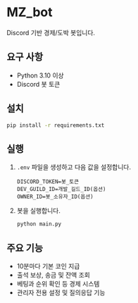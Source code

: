 # MZ_bot

Discord 기반 경제/도박 봇입니다.

## 요구 사항
- Python 3.10 이상
- Discord 봇 토큰

## 설치
```bash
pip install -r requirements.txt
```

## 실행
1. `.env` 파일을 생성하고 다음 값을 설정합니다.
   ```env
   DISCORD_TOKEN=봇_토큰
   DEV_GUILD_ID=개발_길드_ID(옵션)
   OWNER_ID=봇_소유자_ID(옵션)
   ```
2. 봇을 실행합니다.
   ```bash
   python main.py
   ```

## 주요 기능
- 10분마다 기본 코인 지급
- 출석 보상, 송금 및 잔액 조회
- 베팅과 순위 확인 등 경제 시스템
- 관리자 전용 설정 및 질의응답 기능
